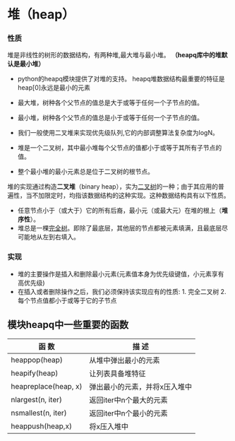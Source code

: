 # 堆（heap）

### 性质

堆是非线性的树形的数据结构，有两种堆,最大堆与最小堆。 **（heapq库中的堆默认是最小堆）**

* python的heapq模块提供了对堆的支持。 heapq堆数据结构最重要的特征是heap[0]永远是最小的元素

* 最大堆，树种各个父节点的值总是大于或等于任何一个子节点的值。

* 最小堆，树种各个父节点的值总是小于或等于任何一个子节点的值。

* 我们一般使用二叉堆来实现优先级队列,它的内部调整算法复杂度为logN。

* 堆是一个二叉树，其中最小堆每个父节点的值都小于或等于其所有子节点的值。

* 整个最小堆的最小元素总是位于二叉树的根节点。



堆的实现通过构造**二叉堆**（binary heap），实为[二叉树](https://zh.wikipedia.org/wiki/二叉树)的一种；由于其应用的普遍性，当不加限定时，均指该数据结构的这种实现。这种数据结构具有以下性质。

- 任意节点小于（或大于）它的所有后裔，最小元（或最大元）在堆的根上（**堆序性**）。
- 堆总是一棵[完全树](https://zh.wikipedia.org/wiki/完全二叉树)。即除了最底层，其他层的节点都被元素填满，且最底层尽可能地从左到右填入。

### 实现

- 堆的主要操作是插入和删除最小元素(元素值本身为优先级键值，小元素享有高优先级)
- 在插入或者删除操作之后，我们必须保持该实现应有的性质: 1. 完全二叉树 2. 每个节点值都小于或等于它的子节点

## 模块heapq中一些重要的函数

| 函 数                | 描 述                         |
| -------------------- | ----------------------------- |
| heappop(heap)        | 从堆中弹出最小的元素          |
| heapify(heap)        | 让列表具备堆特征              |
| heapreplace(heap, x) | 弹出最小的元素，并将x压入堆中 |
| nlargest(n, iter)    | 返回iter中n个最大的元素       |
| nsmallest(n, iter)   | 返回iter中n个最小的元素       |
| heappush(heap,x)     | 将x压入堆中                   |



